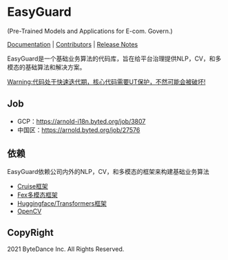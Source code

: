 # EasyGuard

(Pre-Trained Models and Applications for E-com. Govern.)

[Documentation]() |
[Contributors](https://code.byted.org/ecom_govern/EasyGuard/) |
[Release Notes]()

EasyGuard是一个基础业务算法的代码库，旨在给平台治理提供NLP，CV，和多模态的基础算法和解决方案。

[Warning:代码处于快速迭代期，核心代码需要UT保护，不然可能会被破坏!]()

## Job
* GCP：https://arnold-i18n.byted.org/job/3807
* 中国区：https://arnold.byted.org/job/27576

## 依赖

EasyGuard依赖公司内外的NLP，CV，和多模态的框架来构建基础业务算法

* [Cruise框架](https://codebase.byted.org/repo/data/cruise)
* [Fex多模态框架](https://bytedance.feishu.cn/docs/doccnk0nOpzvERZSHPCuGJKiZCM)
* [Huggingface/Transformers框架](https://github.com/huggingface/transformers)
* [OpenCV](https://pypi.org/project/opencv-python/)


## CopyRight
2021 ByteDance Inc. All Rights Reserved.
